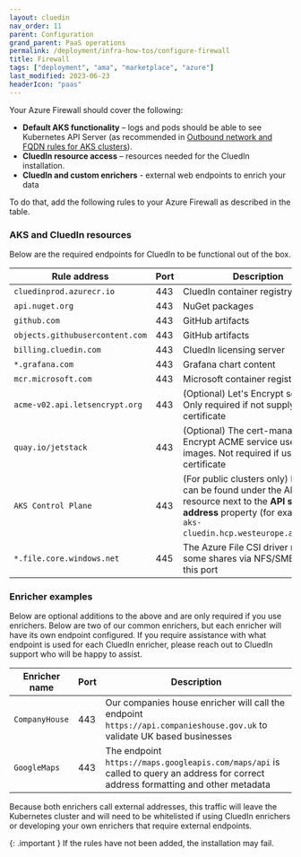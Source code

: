 ```yaml
---
layout: cluedin
nav_order: 11
parent: Configuration
grand_parent: PaaS operations
permalink: /deployment/infra-how-tos/configure-firewall
title: Firewall
tags: ["deployment", "ama", "marketplace", "azure"]
last_modified: 2023-06-23
headerIcon: "paas"
---
```


Your Azure Firewall should cover the following:
- **Default AKS functionality** – logs and pods should be able to see Kubernetes API Server (as recommended in <a href="https://learn.microsoft.com/en-us/azure/aks/outbound-rules-control-egress">Outbound network and FQDN rules for AKS clusters</a>).
- **CluedIn resource access** – resources needed for the CluedIn installation.
- **CluedIn and custom enrichers** - external web endpoints to enrich your data

To do that, add the following rules to your Azure Firewall as described in the table.

### AKS and CluedIn resources
Below are the required endpoints for CluedIn to be functional out of the box.

| Rule address | Port | Description |
|--|--|--|
| `cluedinprod.azurecr.io` | 443 | CluedIn container registry |
| `api.nuget.org` | 443 | NuGet packages |
| `github.com` | 443 | GitHub artifacts |
| `objects.githubusercontent.com` | 443 | GitHub artifacts |
| `billing.cluedin.com` | 443 | CluedIn licensing server |
| `*.grafana.com` | 443 | Grafana chart content |
| `mcr.microsoft.com` | 443 | Microsoft container registry |
| `acme-v02.api.letsencrypt.org` | 443 | (Optional) Let's Encrypt service. Only required if not supplying own certificate |
| `quay.io/jetstack` | 443 | (Optional) The cert-manager Let's Encrypt ACME service uses images. Not required if using own certificate |
| `AKS Control Plane` | 443 | (For public clusters only) FQDN can be found under the AKS resource next to the **API server address** property (for example, `aks-cluedin.hcp.westeurope.azmk8s.io`) |
| `*.file.core.windows.net` | 445 | The Azure File CSI driver mounts some shares via NFS/SMB using this port |

### Enricher examples
Below are optional additions to the above and are only required if you use enrichers. Below are two of our common enrichers, but each enricher will have its own endpoint configured. If you require assistance with what endpoint is used for each CluedIn enricher, please reach out to CluedIn support who will be happy to assist.


| Enricher name | Port | Description |
|--|--|--|
| `CompanyHouse` | 443 | Our companies house enricher will call the endpoint `https://api.companieshouse.gov.uk` to validate UK based businesses |
| `GoogleMaps` | 443 | The endpoint `https://maps.googleapis.com/maps/api` is called to query an address for correct address formatting and other metadata |

Because both enrichers call external addresses, this traffic will leave the Kubernetes cluster and will need to be whitelisted if using CluedIn enrichers or developing your own enrichers that require external endpoints.

{: .important }
If the rules have not been added, the installation may fail.